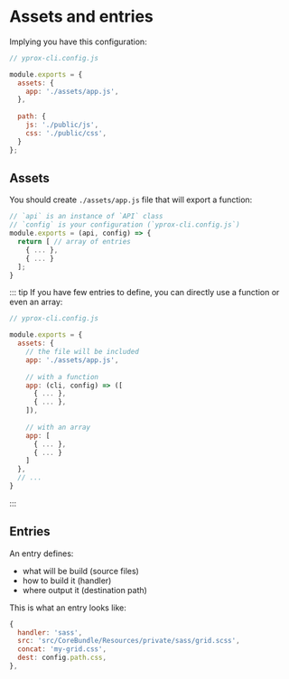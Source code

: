 # Assets and entries

Implying you have this configuration:

```js
// yprox-cli.config.js

module.exports = {
  assets: {
    app: './assets/app.js',
  },
  
  path: {
    js: './public/js',
    css: './public/css',
  }
};
```

## Assets

You should create `./assets/app.js` file that will export a function:

```js
// `api` is an instance of `API` class
// `config` is your configuration (`yprox-cli.config.js`)
module.exports = (api, config) => {
  return [ // array of entries
    { ... },
    { ... }
  ]; 
}
```

::: tip
If you have few entries to define, you can directly use a function or even an array:
```js
// yprox-cli.config.js

module.exports = {
  assets: {
    // the file will be included
    app: './assets/app.js',
   
    // with a function 
    app: (cli, config) => ([
      { ... },
      { ... },
    ]),
    
    // with an array
    app: [
      { ... },
      { ... }
    ]
  },
  // ...
}
```
:::

## Entries

An entry defines:
- what will be build (source files)
- how to build it (handler)
- where output it (destination path)

This is what an entry looks like:
```js
{
  handler: 'sass',
  src: 'src/CoreBundle/Resources/private/sass/grid.scss',
  concat: 'my-grid.css',
  dest: config.path.css,
},
```

